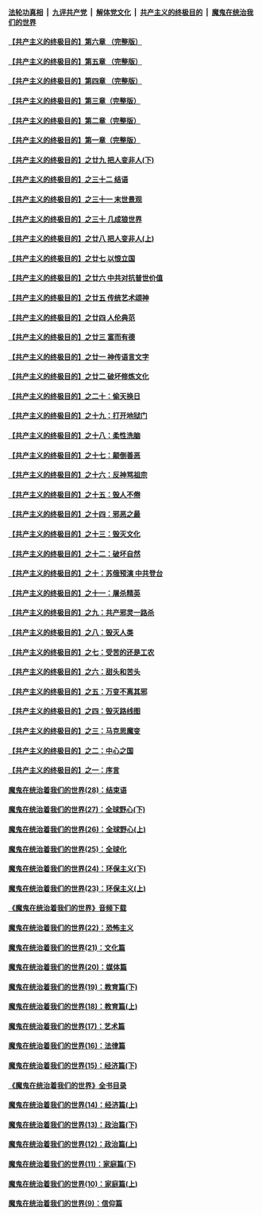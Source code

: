 ####  [法轮功真相](../../../../basic/blob/master/README.md?t=09301613) &nbsp;|&nbsp; [九评共产党](../../../../9ping.md/blob/master/README.md?t=09301613) &nbsp;|&nbsp; [解体党文化](../../../../jtdwh.md/blob/master/README.md?t=09301613)  &nbsp;|&nbsp; [共产主义的终极目的](../../../../gczydzjmd.md/blob/master/README.md?t=09301613) &nbsp;|&nbsp; [魔鬼在统治我们的世界](../../../../mgztzwmdsj.md/blob/master/README.md?t=09301613) 

#### [【共产主义的终极目的】第六章 （完整版）](../pages/nsc422/n11428913.md?t=09301613) 

#### [【共产主义的终极目的】第五章 （完整版）](../pages/nsc422/n11428912.md?t=09301613) 

#### [【共产主义的终极目的】第四章 （完整版）](../pages/nsc422/n11428907.md?t=09301613) 

#### [【共产主义的终极目的】第三章（完整版）](../pages/nsc422/n11428848.md?t=09301613) 

#### [【共产主义的终极目的】第二章（完整版）](../pages/nsc422/n11428831.md?t=09301613) 

#### [【共产主义的终极目的】第一章（完整版）](../pages/nsc422/n11417651.md?t=09301613) 

#### [【共产主义的终极目的】之廿九 把人变非人(下)](../pages/nsc422/n11344140.md?t=09301613) 

#### [【共产主义的终极目的】之三十二 结语](../pages/nsc422/n11360535.md?t=09301613) 

#### [【共产主义的终极目的】之三十一 末世景观](../pages/nsc422/n11351129.md?t=09301613) 

#### [【共产主义的终极目的】之三十 几成狼世界](../pages/nsc422/n11348280.md?t=09301613) 

#### [【共产主义的终极目的】之廿八 把人变非人(上)](../pages/nsc422/n11340492.md?t=09301613) 

#### [【共产主义的终极目的】之廿七 以恨立国](../pages/nsc422/n11336944.md?t=09301613) 

#### [【共产主义的终极目的】之廿六 中共对抗普世价值](../pages/nsc422/n11324785.md?t=09301613) 

#### [【共产主义的终极目的】之廿五 传统艺术颂神](../pages/nsc422/n11296396.md?t=09301613) 

#### [【共产主义的终极目的】之廿四 人伦典范](../pages/nsc422/n11296397.md?t=09301613) 

#### [【共产主义的终极目的】之廿三 富而有德](../pages/nsc422/n11283598.md?t=09301613) 

#### [【共产主义的终极目的】之廿一 神传语言文字](../pages/nsc422/n11263265.md?t=09301613) 

#### [【共产主义的终极目的】之廿二 破坏修炼文化](../pages/nsc422/n11245728.md?t=09301613) 

#### [【共产主义的终极目的】之二十：偷天换日](../pages/nsc422/n11238846.md?t=09301613) 

#### [【共产主义的终极目的】之十九：打开地狱门](../pages/nsc422/n11206376.md?t=09301613) 

#### [【共产主义的终极目的】之十八：柔性洗脑](../pages/nsc422/n11199994.md?t=09301613) 

#### [【共产主义的终极目的】之十七：颠倒善恶](../pages/nsc422/n11179782.md?t=09301613) 

#### [【共产主义的终极目的】之十六：反神骂祖宗](../pages/nsc422/n11166798.md?t=09301613) 

#### [【共产主义的终极目的】之十五：毁人不倦](../pages/nsc422/n11166792.md?t=09301613) 

#### [【共产主义的终极目的】之十四：邪恶之最](../pages/nsc422/n11150249.md?t=09301613) 

#### [【共产主义的终极目的】之十三：毁灭文化](../pages/nsc422/n11135227.md?t=09301613) 

#### [【共产主义的终极目的】之十二：破坏自然](../pages/nsc422/n11135214.md?t=09301613) 

#### [【共产主义的终极目的】之十：苏俄预演 中共登台](../pages/nsc422/n11118424.md?t=09301613) 

#### [【共产主义的终极目的】之十一：屠杀精英](../pages/nsc422/n11118442.md?t=09301613) 

#### [【共产主义的终极目的】之九：共产邪灵一路杀](../pages/nsc422/n11114139.md?t=09301613) 

#### [【共产主义的终极目的】之八：毁灭人类](../pages/nsc422/n11108503.md?t=09301613) 

#### [【共产主义的终极目的】之七：受苦的还是工农](../pages/nsc422/n11101809.md?t=09301613) 

#### [【共产主义的终极目的】之六：甜头和苦头](../pages/nsc422/n11096971.md?t=09301613) 

#### [【共产主义的终极目的】之五：万变不离其邪](../pages/nsc422/n11091285.md?t=09301613) 

#### [【共产主义的终极目的】之四：毁灭路线图](../pages/nsc422/n11086284.md?t=09301613) 

#### [【共产主义的终极目的】之三：马克思魔变](../pages/nsc422/n11061941.md?t=09301613) 

#### [【共产主义的终极目的】之二：中心之国](../pages/nsc422/n11047728.md?t=09301613) 

#### [【共产主义的终极目的】之一：序言](../pages/nsc422/n11086077.md?t=09301613) 

#### [魔鬼在统治着我们的世界(28)：结束语](../pages/nsc422/n10936246.md?t=09301613) 

#### [魔鬼在统治着我们的世界(27)：全球野心(下)](../pages/nsc422/n10928319.md?t=09301613) 

#### [魔鬼在统治着我们的世界(26)：全球野心(上)](../pages/nsc422/n10900318.md?t=09301613) 

#### [魔鬼在统治着我们的世界(25)：全球化](../pages/nsc422/n10788205.md?t=09301613) 

#### [魔鬼在统治着我们的世界(24)：环保主义(下)](../pages/nsc422/n10695307.md?t=09301613) 

#### [魔鬼在统治着我们的世界(23)：环保主义(上)](../pages/nsc422/n10688613.md?t=09301613) 

#### [《魔鬼在统治着我们的世界》音频下载](../pages/nsc422/n10635553.md?t=09301613) 

#### [魔鬼在统治着我们的世界(22)：恐怖主义](../pages/nsc422/n10614727.md?t=09301613) 

#### [魔鬼在统治着我们的世界(21)：文化篇](../pages/nsc422/n10597706.md?t=09301613) 

#### [魔鬼在统治着我们的世界(20)：媒体篇](../pages/nsc422/n10586579.md?t=09301613) 

#### [魔鬼在统治着我们的世界(19)：教育篇(下)](../pages/nsc422/n10564808.md?t=09301613) 

#### [魔鬼在统治着我们的世界(18)：教育篇(上)](../pages/nsc422/n10526970.md?t=09301613) 

#### [魔鬼在统治着我们的世界(17)：艺术篇](../pages/nsc422/n10499093.md?t=09301613) 

#### [魔鬼在统治着我们的世界(16)：法律篇](../pages/nsc422/n10485969.md?t=09301613) 

#### [魔鬼在统治着我们的世界(15)：经济篇(下)](../pages/nsc422/n10469975.md?t=09301613) 

#### [《魔鬼在统治着我们的世界》全书目录](../pages/nsc422/n10464261.md?t=09301613) 

#### [魔鬼在统治着我们的世界(14)：经济篇(上)](../pages/nsc422/n10457370.md?t=09301613) 

#### [魔鬼在统治着我们的世界(13)：政治篇(下)](../pages/nsc422/n10448270.md?t=09301613) 

#### [魔鬼在统治着我们的世界(12)：政治篇(上)](../pages/nsc422/n10444576.md?t=09301613) 

#### [魔鬼在统治着我们的世界(11)：家庭篇(下)](../pages/nsc422/n10440961.md?t=09301613) 

#### [魔鬼在统治着我们的世界(10)：家庭篇(上)](../pages/nsc422/n10435448.md?t=09301613) 

#### [魔鬼在统治着我们的世界(9)：信仰篇](../pages/nsc422/n10432159.md?t=09301613) 

